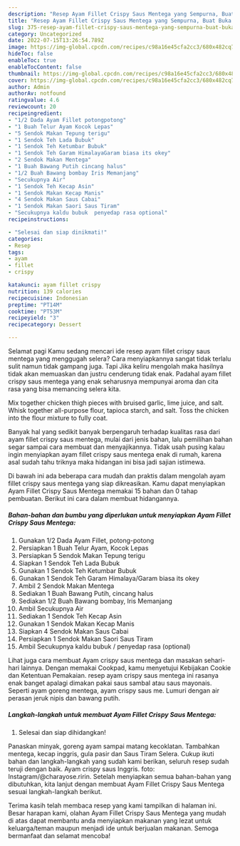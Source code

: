 ```yaml
---
description: "Resep Ayam Fillet Crispy Saus Mentega yang Sempurna, Buat Buka Puasa}"
title: "Resep Ayam Fillet Crispy Saus Mentega yang Sempurna, Buat Buka Puasa}"
slug: 375-resep-ayam-fillet-crispy-saus-mentega-yang-sempurna-buat-buka-puasa
category: Uncategorized
date: 2022-07-15T13:26:54.789Z
image: https://img-global.cpcdn.com/recipes/c98a16e45cfa2cc3/680x482cq70/ayam-fillet-crispy-saus-mentega-foto-resep-utama.jpg
hideToc: false
enableToc: true
enableTocContent: false
thumbnail: https://img-global.cpcdn.com/recipes/c98a16e45cfa2cc3/680x482cq70/ayam-fillet-crispy-saus-mentega-foto-resep-utama.jpg
cover: https://img-global.cpcdn.com/recipes/c98a16e45cfa2cc3/680x482cq70/ayam-fillet-crispy-saus-mentega-foto-resep-utama.jpg
author: Admin
authorAv: notfound
ratingvalue: 4.6
reviewcount: 20
recipeingredient:
- "1/2 Dada Ayam Fillet potongpotong"
- "1 Buah Telur Ayam Kocok Lepas"
- "5 Sendok Makan Tepung terigu"
- "1 Sendok Teh Lada Bubuk"
- "1 Sendok Teh Ketumbar Bubuk"
- "1 Sendok Teh Garam HimalayaGaram biasa its okey"
- "2 Sendok Makan Mentega"
- "1 Buah Bawang Putih cincang halus"
- "1/2 Buah Bawang bombay Iris Memanjang"
- "Secukupnya Air"
- "1 Sendok Teh Kecap Asin"
- "1 Sendok Makan Kecap Manis"
- "4 Sendok Makan Saus Cabai"
- "1 Sendok Makan Saori Saus Tiram"
- "Secukupnya kaldu bubuk  penyedap rasa optional"
recipeinstructions:

- "Selesai dan siap dinikmati!"
categories:
- Resep
tags:
- ayam
- fillet
- crispy

katakunci: ayam fillet crispy 
nutrition: 139 calories
recipecuisine: Indonesian
preptime: "PT14M"
cooktime: "PT53M"
recipeyield: "3"
recipecategory: Dessert

---
```



Selamat pagi Kamu sedang mencari ide resep ayam fillet crispy saus mentega yang menggugah selera? Cara menyiapkannya sangat tidak terlalu sulit namun tidak gampang juga. Tapi Jika keliru mengolah maka hasilnya tidak akan memuaskan dan justru cenderung tidak enak. Padahal ayam fillet crispy saus mentega yang enak seharusnya mempunyai aroma dan cita rasa yang bisa memancing selera kita.


Mix together chicken thigh pieces with bruised garlic, lime juice, and salt. Whisk together all-purpose flour, tapioca starch, and salt. Toss the chicken into the flour mixture to fully coat.

Banyak hal yang sedikit banyak berpengaruh terhadap kualitas rasa dari ayam fillet crispy saus mentega, mulai dari jenis bahan, lalu pemilihan bahan segar sampai cara membuat dan menyajikannya. Tidak usah pusing kalau ingin menyiapkan ayam fillet crispy saus mentega enak di rumah, karena asal sudah tahu triknya maka hidangan ini bisa jadi sajian istimewa.


Di bawah ini ada beberapa cara mudah dan praktis dalam mengolah ayam fillet crispy saus mentega yang siap dikreasikan. Kamu dapat menyiapkan Ayam Fillet Crispy Saus Mentega memakai 15 bahan dan 0 tahap pembuatan. Berikut ini cara dalam membuat hidangannya.

<!--inarticleads1-->

##### Bahan-bahan dan bumbu yang diperlukan untuk menyiapkan Ayam Fillet Crispy Saus Mentega:

1. Gunakan 1/2 Dada Ayam Fillet, potong-potong
1. Persiapkan 1 Buah Telur Ayam, Kocok Lepas
1. Persiapkan 5 Sendok Makan Tepung terigu
1. Siapkan 1 Sendok Teh Lada Bubuk
1. Gunakan 1 Sendok Teh Ketumbar Bubuk
1. Gunakan 1 Sendok Teh Garam Himalaya/Garam biasa its okey
1. Ambil 2 Sendok Makan Mentega
1. Sediakan 1 Buah Bawang Putih, cincang halus
1. Sediakan 1/2 Buah Bawang bombay, Iris Memanjang
1. Ambil Secukupnya Air
1. Sediakan 1 Sendok Teh Kecap Asin
1. Gunakan 1 Sendok Makan Kecap Manis
1. Siapkan 4 Sendok Makan Saus Cabai
1. Persiapkan 1 Sendok Makan Saori Saus Tiram
1. Ambil Secukupnya kaldu bubuk / penyedap rasa (optional)


Lihat juga cara membuat Ayam crispy saus mentega dan masakan sehari-hari lainnya. Dengan memakai Cookpad, kamu menyetujui Kebijakan Cookie dan Ketentuan Pemakaian. resep ayam crispy saus mentega ini rasanya enak banget apalagi dimakan pakai saus sambal atau saus mayonais. Seperti ayam goreng mentega, ayam crispy saus me. Lumuri dengan air perasan jeruk nipis dan bawang putih. 

<!--inarticleads2-->

##### Langkah-langkah untuk membuat Ayam Fillet Crispy Saus Mentega:


1. Selesai dan siap dihidangkan!

Panaskan minyak, goreng ayam sampai matang kecoklatan. Tambahkan mentega, kecap inggris, gula pasir dan Saus Tiram Selera. Cukup ikuti bahan dan langkah-langkah yang sudah kami berikan, seluruh resep sudah teruji dengan baik. Ayam crispy saus Inggris. foto: Instagram/@charayose.ririn. Setelah menyiapkan semua bahan-bahan yang dibutuhkan, kita lanjut dengan membuat Ayam Fillet Crispy Saus Mentega sesuai langkah-langkah berikut. 

Terima kasih telah membaca resep yang kami tampilkan di halaman ini. Besar harapan kami, olahan Ayam Fillet Crispy Saus Mentega yang mudah di atas dapat membantu anda menyiapkan makanan yang lezat untuk keluarga/teman maupun menjadi ide untuk berjualan makanan. Semoga bermanfaat dan selamat mencoba!
